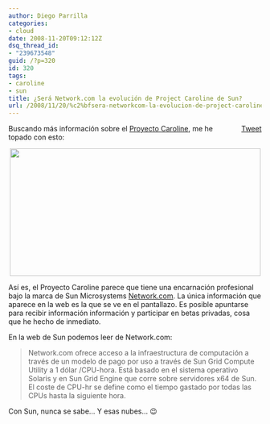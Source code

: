 ```yaml
---
author: Diego Parrilla
categories:
- cloud
date: 2008-11-20T09:12:12Z
dsq_thread_id:
- "239673548"
guid: /?p=320
id: 320
tags:
- caroline
- sun
title: ¿Será Network.com la evolución de Project Caroline de Sun?
url: /2008/11/20/%c2%bfsera-networkcom-la-evolucion-de-project-caroline-de-sun/
---
```


<div style="float: right; margin-left: 10px;">
  <a href="https://twitter.com/share" class="twitter-share-button" data-via="nubeblog" data-hashtags="caroline,sun" data-count="vertical" data-url="/2008/11/20/%c2%bfsera-networkcom-la-evolucion-de-project-caroline-de-sun/">Tweet</a>
</div>

Buscando más información sobre el [Proyecto Caroline](/2008/11/17/project-caroline-el-cloud-computing-segun-sun-microsystems/), me he topado con esto:

<p style="text-align: center;">
  <a href="/wp-content/uploads/networkcom.png"><img class="aligncenter size-full wp-image-321" title="networkcom" src="/wp-content/uploads/networkcom.png" alt="" width="499" height="253" srcset="/wp-content/uploads/networkcom.png 804w, /wp-content/uploads/networkcom-300x151.png 300w" sizes="(max-width: 499px) 100vw, 499px" /></a>
</p>

Así es, el Proyecto Caroline parece que tiene una encarnación profesional bajo la marca de Sun Microsystems [Network.com](http://network.com). La única información que aparece en la web es la que se ve en el pantallazo. Es posible apuntarse para recibir información información y participar en betas privadas, cosa que he hecho de inmediato.

En la web de Sun podemos leer de Network.com:

> Network.com ofrece acceso a la infraestructura de computación a través de un modelo de pago por uso a través de Sun Grid Compute Utility a 1 dólar /CPU-hora. Está basado en el sistema operativo Solaris y en Sun Grid Engine que corre sobre servidores x64 de Sun. El coste de CPU-hr se define como el tiempo gastado por todas las CPUs hasta la siguiente hora.

Con Sun, nunca se sabe&#8230; Y esas nubes&#8230; 😉
